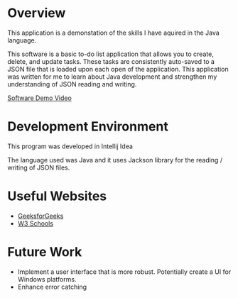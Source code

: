 
# Overview

This application is a demonstation of the skills I have aquired in the Java language.

This software is a basic to-do list application that allows you to create, delete, and update tasks. These tasks are consistently auto-saved to a JSON file that is loaded upon each open of the application. 
This application was written for me to learn about Java development and strengthen my understanding of JSON reading and writing.


[Software Demo Video](https://youtu.be/h8GJB4fnS9M?si=SZZzD6nQSgKCb2tB)

# Development Environment

This program was developed in Intellij Idea

The language used was Java and it uses Jackson library for the reading / writing of JSON files.


# Useful Websites


- [GeeksforGeeks](https://www.geeksforgeeks.org/java/)
- [W3 Schools](https://www.w3schools.com/java/java_intro.asp)

# Future Work


- Implement a user interface that is more robust. Potentially create a UI for Windows platforms.
- Enhance error catching
